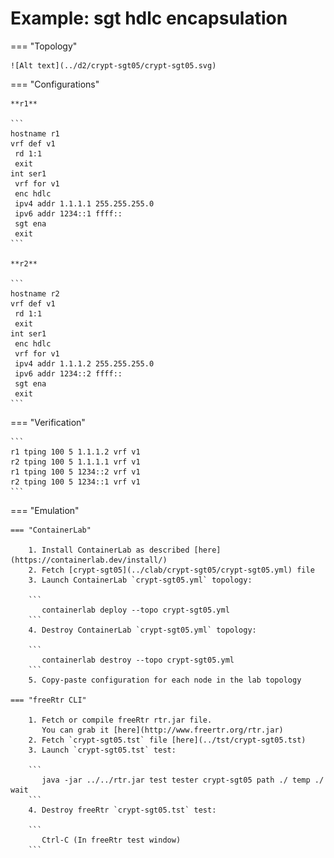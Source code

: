 # Example: sgt hdlc encapsulation

=== "Topology"

    ![Alt text](../d2/crypt-sgt05/crypt-sgt05.svg)

=== "Configurations"

    **r1**

    ```
    hostname r1
    vrf def v1
     rd 1:1
     exit
    int ser1
     vrf for v1
     enc hdlc
     ipv4 addr 1.1.1.1 255.255.255.0
     ipv6 addr 1234::1 ffff::
     sgt ena
     exit
    ```

    **r2**

    ```
    hostname r2
    vrf def v1
     rd 1:1
     exit
    int ser1
     enc hdlc
     vrf for v1
     ipv4 addr 1.1.1.2 255.255.255.0
     ipv6 addr 1234::2 ffff::
     sgt ena
     exit
    ```

=== "Verification"

    ```
    r1 tping 100 5 1.1.1.2 vrf v1
    r2 tping 100 5 1.1.1.1 vrf v1
    r1 tping 100 5 1234::2 vrf v1
    r2 tping 100 5 1234::1 vrf v1
    ```

=== "Emulation"

    === "ContainerLab"

        1. Install ContainerLab as described [here](https://containerlab.dev/install/)  
        2. Fetch [crypt-sgt05](../clab/crypt-sgt05/crypt-sgt05.yml) file  
        3. Launch ContainerLab `crypt-sgt05.yml` topology:  

        ```
           containerlab deploy --topo crypt-sgt05.yml  
        ```
        4. Destroy ContainerLab `crypt-sgt05.yml` topology:  

        ```
           containerlab destroy --topo crypt-sgt05.yml  
        ```
        5. Copy-paste configuration for each node in the lab topology

    === "freeRtr CLI"

        1. Fetch or compile freeRtr rtr.jar file.  
           You can grab it [here](http://www.freertr.org/rtr.jar)  
        2. Fetch `crypt-sgt05.tst` file [here](../tst/crypt-sgt05.tst)  
        3. Launch `crypt-sgt05.tst` test:  

        ```
           java -jar ../../rtr.jar test tester crypt-sgt05 path ./ temp ./ wait
        ```
        4. Destroy freeRtr `crypt-sgt05.tst` test:  

        ```
           Ctrl-C (In freeRtr test window)
        ```

